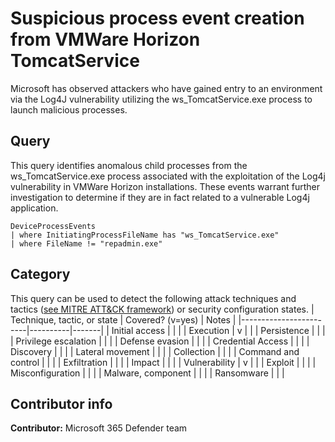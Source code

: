 # Suspicious process event creation from VMWare Horizon TomcatService
Microsoft has observed attackers who have gained entry to an environment via the Log4J vulnerability utilizing the ws_TomcatService.exe process to launch malicious processes. 

## Query
This query identifies anomalous child processes from the ws_TomcatService.exe process associated with the exploitation of the Log4j vulnerability in VMWare Horizon installations. These events warrant further investigation to determine if they are in fact related to a vulnerable Log4j application. 
```
DeviceProcessEvents
| where InitiatingProcessFileName has "ws_TomcatService.exe"
| where FileName != "repadmin.exe"
```


## Category

This query can be used to detect the following attack techniques and tactics ([see MITRE ATT&CK framework](https://attack.mitre.org/)) or security configuration states.
| Technique, tactic, or state | Covered? (v=yes) | Notes |
|------------------------|----------|-------|
| Initial access |  |  |
| Execution | v |  |
| Persistence |  |  |
| Privilege escalation |  |  |
| Defense evasion |  |  |
| Credential Access |  |  |
| Discovery |  |  |
| Lateral movement |  |  |
| Collection |  |  |
| Command and control |  |  |
| Exfiltration |  |  |
| Impact |  |  |
| Vulnerability | v |  |
| Exploit |  |  |
| Misconfiguration |  |  |
| Malware, component |  |  |
| Ransomware |  |  |

## Contributor info

**Contributor:** Microsoft 365 Defender team

